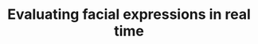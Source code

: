 ---
title: "Evaluating facial expressions in real time"
year: 2017
authors: "Balasaheb Gite, Kshitij Nikhal, Fuzail Palnak"
venue: "2017 Intelligent Systems Conference (IntelliSys)"
teaser_img: /images/teaser/pub_1.webp
publisher_url: https://ieeexplore.ieee.org/abstract/document/8324228
pdf_url: https://ieeexplore.ieee.org/stamp/stamp.jsp?tp=&arnumber=8324228
bib_id: bsc-pub
bib_entry: "@INPROCEEDINGS{8324228,
  author={Gite, Balasaheb and Nikhal, Kshitij and Palnak, Fuzail},
  booktitle={2017 Intelligent Systems Conference (IntelliSys)}, 
  title={Evaluating facial expressions in real time}, 
  year={2017},
  volume={},
  number={},
  pages={849-855},
  doi={10.1109/IntelliSys.2017.8324228}}"
---